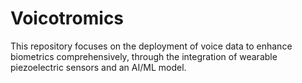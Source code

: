 # Voicotromics
This repository focuses on the deployment of voice data to enhance biometrics comprehensively, through the integration of wearable piezoelectric sensors and an AI/ML model.
